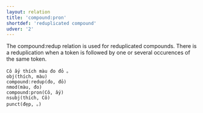```yaml
---
layout: relation
title: 'compound:pron'
shortdef: 'reduplicated compound'
udver: '2'
---
```


The compound:redup relation is used for reduplicated compounds. 
There is a reduplication when a token is followed by one or several occurences of the same token. 


~~~ sdparse
Cô ấy thích màu đo đỏ 。
obj(thích, màu)
compound:redup(đo, đỏ)
nmod(màu, đo)
compound:pron(Cô, ấy)
nsubj(thích, Cô)
punct(đẹp, 。)
~~~

<!-- Interlanguage links updated Ne 5. května 2024, 18:20:57 CEST -->
